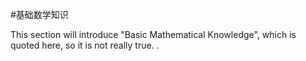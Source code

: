 #基础数学知识


This section will introduce &quot;Basic Mathematical Knowledge&quot;, which is quoted here, so it is not really true. .